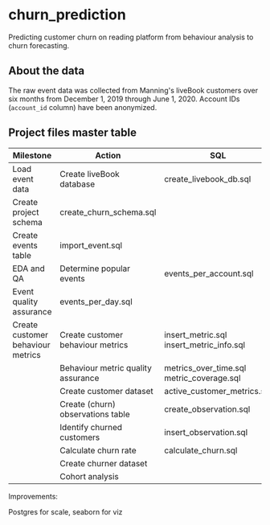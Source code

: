 # churn_prediction
Predicting customer churn on reading platform from behaviour analysis to churn forecasting.

## About the data
The raw event data was collected from Manning's liveBook customers over six months from December 1, 2019 through June 1, 2020. Account IDs (`account_id` column) have been anonymized. 

## Project files master table

| Milestone                         | Action                             | SQL                                          | CSV                               | Notebook                          |
| --------------------------------- | ---------------------------------- | -------------------------------------------- | --------------------------------- | --------------------------------- |
| Load event data                   | Create liveBook database           | create_livebook_db.sql                       |                                   |                                   |
| Create project schema             | create_churn_schema.sql            |                                              |                                   |
| Create events table               | import_event.sql                   |                                              |                                   |
| EDA and QA                        | Determine popular events           | events_per_account.sql                       | events_per_account.csv            | 1_event_data_qa.ipynb             |
| Event quality assurance           | events_per_day.sql                 |                                              | 1_event_data_qa.ipynb             |
| Create customer behaviour metrics | Create customer behaviour metrics  | insert_metric.sql<br>insert_metric_info.sql  |                                   |                                   |
|                                   | Behaviour metric quality assurance | metrics_over_time.sql<br>metric_coverage.sql |                                   | 2_cust_behaviour_metrics_qa.ipynb |
|                                   | Create customer dataset            | active_customer_metrics.sql                  | curr_customer_metrics_summary.csv | 2_cust_behaviour_metrics_qa.ipynb |
|                                   | Create (churn) observations table  | create_observation.sql                       |                                   |                                   |
|                                   | Identify churned customers         | insert_observation.sql                       |                                   |                                   |
|                                   | Calculate churn rate               | calculate_churn.sql                          |                                   |                                   |
|                                   | Create churner dataset             |                                              | updated_churner_metrics.csv       |                                   |
|                                   | Cohort analysis                    |                                              |                                   | 3_churn_analysis.ipynb            |

Improvements:

Postgres for scale, seaborn for viz
